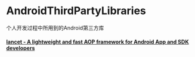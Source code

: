 # AndroidThirdPartyLibraries
个人开发过程中所用到的Android第三方库

#### [lancet - A lightweight and fast AOP framework for Android App and SDK developers](https://github.com/eleme/lancet)
